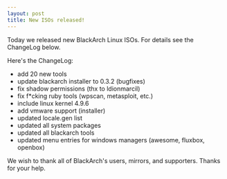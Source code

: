 ```yaml
---
layout: post
title: New ISOs released!
---
```




Today we released new BlackArch Linux ISOs. For details see the ChangeLog below.

Here's the ChangeLog:

* add 20 new tools
* update blackarch installer to 0.3.2 (bugfixes)
* fix shadow permissions (thx to ldionmarcil)
* fix f*cking ruby tools (wpscan, metasploit, etc.)
* include linux kernel 4.9.6
* add vmware support (installer)
* updated locale.gen list
* updated all system packages
* updated all blackarch tools
* updated menu entries for windows managers (awesome, fluxbox, openbox)

We wish to thank all of BlackArch's users, mirrors, and supporters. Thanks for your help.
